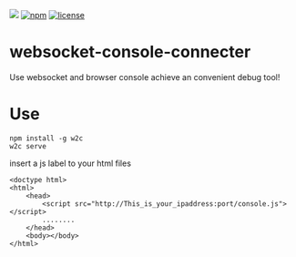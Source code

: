 [![](https://img.shields.io/npm/v/w2c.svg?style=flat-square)](https://www.npmjs.org/package/w2c)
[![npm](https://img.shields.io/npm/dt/w2c.svg?style=flat-square)](https://www.npmjs.org/package/w2c)
[![license](https://img.shields.io/github/license/ikrong/websocket-console-connecter.svg?style=flat-square)](https://github.com/ikrong/websocket-console-connecter/blob/master/LICENSE)

# websocket-console-connecter

Use websocket and browser console achieve an convenient debug tool!

# Use
```
npm install -g w2c
w2c serve
```

insert a js label to your html files

```
<doctype html>
<html>
	<head>
		<script src="http://This_is_your_ipaddress:port/console.js"></script>
		........
	</head>
	<body></body>
</html>
```